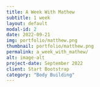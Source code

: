 ```yaml
---
title: A Week With Mathew
subtitle: 1 week
layout: default
modal-id: 2
date: 2022-09-21
img: portfolio/matthew.png
thumbnail: portfolio/matthew.png
permalink: a_week_with_mathew/
alt: image-alt
project-date: September 2022
client: Start Bootstrap
category: "Body Building"
---
```

